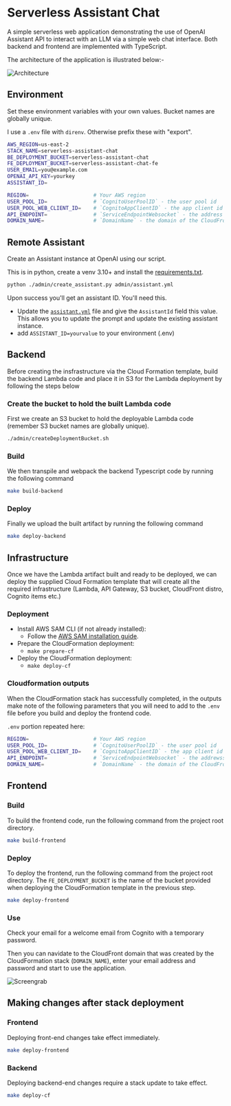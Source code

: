 # Serverless Assistant Chat

A simple serverless web application demonstrating the use of OpenAI Assistant API to interact with an LLM via a simple web chat interface. 
Both backend and frontend are implemented with TypeScript.

The architecture of the application is illustrated below:-

![Architecture](images/architecture.png)

## Environment

Set these environment variables with your own values. Bucket names are globally unique.

I use a `.env` file with `direnv`. Otherwise prefix these with "export".

```sh
AWS_REGION=us-east-2
STACK_NAME=serverless-assistant-chat
BE_DEPLOYMENT_BUCKET=serverless-assistant-chat
FE_DEPLOYMENT_BUCKET=serverless-assistant-chat-fe
USER_EMAIL=you@example.com
OPENAI_API_KEY=yourkey
ASSISTANT_ID=

REGION=                     # Your AWS region
USER_POOL_ID=               # `CognitoUserPoolID` - the user pool id
USER_POOL_WEB_CLIENT_ID=    # `CognitoAppClientID` - the app client id
API_ENDPOINT=               # `ServiceEndpointWebsocket` - the address of the API Gateway WebSocket
DOMAIN_NAME=                # `DomainName` - the domain of the CloudFront distribution
```

## Remote Assistant

Create an Assistant instance at OpenAI using our script.

This is in python, create a venv 3.10+ and install the [requirements.txt](requirements.txt).

```sh
python ./admin/create_assistant.py admin/assistant.yml
```

Upon success you'll get an assistant ID.  You'll need this.  

- Update the [`assistant.yml`](admin/assistant.yml) file and give the `AssistantId` field this value.
This allows you to update the prompt and update the existing assistant instance.
- add `ASSISTANT_ID=yourvalue` to your environment (.env)

## Backend
Before creating the insfrastructure via the Cloud Formation template, build the backend
Lambda code and place it in S3 for the Lambda deployment by following the steps below

### Create the bucket to hold the built Lambda code
First we create an S3 bucket to hold the deployable Lambda code (remember S3 bucket names are globally unique). 

```sh
./admin/createDeploymentBucket.sh
```

### Build

We then transpile and webpack the backend Typescript code by running the following command

```sh
make build-backend
```

### Deploy

Finally we upload the built artifact by running the following command

```sh
make deploy-backend
```

## Infrastructure

Once we have the Lambda artifact built and ready to be deployed, we can deploy the supplied Cloud Formation template that will create all the required infrastructure (Lambda, API Gateway, S3 bucket, CloudFront distro, Cognito items etc.)

### Deployment

- Install AWS SAM CLI (if not already installed):
    - Follow the [AWS SAM installation guide](https://docs.aws.amazon.com/serverless-application-model/latest/developerguide/install-sam-cli.html).
- Prepare the CloudFormation deployment:
    - `make prepare-cf`
- Deploy the CloudFormation deployment:
    - `make deploy-cf`

### Cloudformation outputs
When the CloudFormation stack has successfully completed, in the outputs make note of the following parameters that you will need to add to the `.env` file before you build and deploy the frontend code.

`.env` portion repeated here:

```sh
REGION=                     # Your AWS region
USER_POOL_ID=               # `CognitoUserPoolID` - the user pool id
USER_POOL_WEB_CLIENT_ID=    # `CognitoAppClientID` - the app client id
API_ENDPOINT=               # `ServiceEndpointWebsocket` - the addrewss of the API Gateway WebSocket
DOMAIN_NAME=                # `DomainName` - the domain of the CloudFront distribution
```

## Frontend

### Build
To build the frontend code, run the following command from the project root directory.

```sh
make build-frontend
```

### Deploy
To deploy the frontend, run the following command from the project root directory. The `FE_DEPLOYMENT_BUCKET` is the name of the bucket provided when deploying the CloudFormation template in the previous step.

```sh
make deploy-frontend
```

### Use
Check your email for a welcome email from Cognito with a temporary password.

Then you can navidate to the CloudFront domain that was created by the CloudFormation stack (`DOMAIN_NAME`), enter your email address and password and start to use the application.

![Screengrab](images/screengrab.gif)

## Making changes after stack deployment

### Frontend

Deploying front-end changes take effect immediately.

```sh
make deploy-frontend
```

### Backend

Deploying backend-end changes require a stack update to take effect.

```sh
make deploy-cf
```
